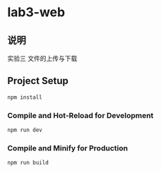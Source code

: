 # lab3-web

## 说明

实验三 文件的上传与下载

## Project Setup

```sh
npm install
```

### Compile and Hot-Reload for Development

```sh
npm run dev
```

### Compile and Minify for Production

```sh
npm run build
```
